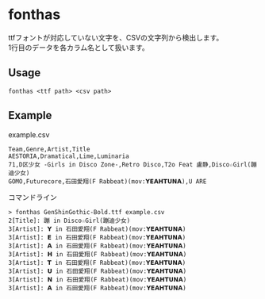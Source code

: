 # fonthas

ttfフォントが対応していない文字を、CSVの文字列から検出します。  
1行目のデータを各カラム名として扱います。

## Usage
```
fonthas <ttf path> <csv path>
```

## Example
example.csv
```
Team,Genre,Artist,Title
AESTORIA,Dramatical,Lime,Luminaria
71,D区少女 -Girls in Disco Zone-,Retro Disco,T2o Feat 盧静,Disco☆Girl(蹦迪少女)
GOMO,Futurecore,石田愛翔(F Rabbeat)(mov:𝗬𝗘𝗔𝗛𝗧𝗨𝗡𝗔),U ARE
```

コマンドライン
```
> fonthas GenShinGothic-Bold.ttf example.csv
2[Title]: 蹦 in Disco☆Girl(蹦迪少女)
3[Artist]: 𝗬 in 石田愛翔(F Rabbeat)(mov:𝗬𝗘𝗔𝗛𝗧𝗨𝗡𝗔)
3[Artist]: 𝗘 in 石田愛翔(F Rabbeat)(mov:𝗬𝗘𝗔𝗛𝗧𝗨𝗡𝗔)
3[Artist]: 𝗔 in 石田愛翔(F Rabbeat)(mov:𝗬𝗘𝗔𝗛𝗧𝗨𝗡𝗔)
3[Artist]: 𝗛 in 石田愛翔(F Rabbeat)(mov:𝗬𝗘𝗔𝗛𝗧𝗨𝗡𝗔)
3[Artist]: 𝗧 in 石田愛翔(F Rabbeat)(mov:𝗬𝗘𝗔𝗛𝗧𝗨𝗡𝗔)
3[Artist]: 𝗨 in 石田愛翔(F Rabbeat)(mov:𝗬𝗘𝗔𝗛𝗧𝗨𝗡𝗔)
3[Artist]: 𝗡 in 石田愛翔(F Rabbeat)(mov:𝗬𝗘𝗔𝗛𝗧𝗨𝗡𝗔)
3[Artist]: 𝗔 in 石田愛翔(F Rabbeat)(mov:𝗬𝗘𝗔𝗛𝗧𝗨𝗡𝗔)
```
